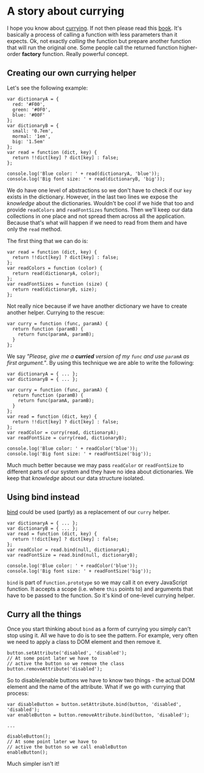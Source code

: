 # A story about currying

I hope you know about [currying](https://en.wikipedia.org/wiki/Currying). If not then please read this [book](https://github.com/MostlyAdequate/mostly-adequate-guide). It's basically a process of calling a function with less parameters than it expects. Ok, not exactly *calling* the function but prepare another function that will run the original one. Some people call the returned function higher-order **factory** function. Really powerful concept.

## Creating our own currying helper

Let's see the following example:

```
var dictionaryA = {
  red: '#F00',
  green: '#0F0',
  blue: '#00F'
};
var dictionaryB = {
  small: '0.7em',
  mormal: '1em',
  big: '1.5em'
};
var read = function (dict, key) {
  return !!dict[key] ? dict[key] : false;
};

console.log('Blue color: ' + read(dictionaryA, 'blue'));
console.log('Big font size: ' + read(dictionaryB, 'big'));
```

We do have one level of abstractions so we don't have to check if our `key` exists in the dictionary. However, in the last two lines we expose the *knowledge* about the dictionaries. Wouldn't be cool if we hide that too and provide `readColors` and `readFontSizes` functions. Then we'll keep our data collections in one place and not spread them across all the application. Because that's what will happen if we need to read from them and have only the `read` method.

The first thing that we can do is:

```
var read = function (dict, key) {
  return !!dict[key] ? dict[key] : false;
};
var readColors = function (color) {
  return read(dictionaryA, color);
};
var readFontSizes = function (size) {
  return read(dictionaryB, size);
};
```

Not really nice because if we have another dictionary we have to create another helper. Currying to the rescue:

```
var curry = function (func, paramA) {
  return function (paramB) {
    return func(paramA, paramB);
  }
};
```

We say *"Please, give me a **curried** version of my `func` and use `paramA` as first argument."*. By using this technique we are able to write the following:

```
var dictionaryA = { ... };
var dictionaryB = { ... };

var curry = function (func, paramA) {
  return function (paramB) {
    return func(paramA, paramB);
  }
};
var read = function (dict, key) {
  return !!dict[key] ? dict[key] : false;
};
var readColor = curry(read, dictionaryA);
var readFontSize = curry(read, dictionaryB);

console.log('Blue color: ' + readColor('blue'));
console.log('Big font size: ' + readFontSize('big'));

```

Much much better because we may pass `readColor` or `readFontSize` to different parts of our system and they have no idea about dictionaries. We keep that *knowledge* about our data structure isolated.

## Using bind instead

[bind](https://developer.mozilla.org/en-US/docs/Web/JavaScript/Reference/Global_Objects/Function/bind) could be used (partly) as a replacement of our `curry` helper. 

```
var dictionaryA = { ... };
var dictionaryB = { ... };
var read = function (dict, key) {
  return !!dict[key] ? dict[key] : false;
};
var readColor = read.bind(null, dictionaryA);
var readFontSize = read.bind(null, dictionaryB);

console.log('Blue color: ' + readColor('blue'));
console.log('Big font size: ' + readFontSize('big'));
```

`bind` is part of `Function.prototype` so we may call it on every JavaScript function. It accepts a scope (i.e. where `this` points to) and arguments that have to be passed to the function. So it's kind of one-level currying helper.

## Curry all the things

Once you start thinking about `bind` as a form of currying you simply can't stop using it. All we have to do is to see the pattern. For example, very often we need to apply a class to DOM element and then remove it.

```
button.setAttribute('disabled', 'disabled');
// At some point later we have to
// active the button so we remove the class
button.removeAttribute('disabled');
```

So to disable/enable buttons we have to know two things - the actual DOM element and the name of the attribute. What if we go with currying that process:

```
var disableButton = button.setAttribute.bind(button, 'disabled', 'disabled');
var enableButton = button.removeAttribute.bind(button, 'disabled');

...

disableButton();
// At some point later we have to
// active the button so we call enableButton
enableButton();
```

Much simpler isn't it!

